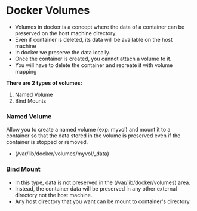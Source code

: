 # Docker Volumes

- Volumes in docker is a concept where the data of a container can be preserved on the host machine directory.
- Even if container is deleted, its data will be available on the host machine
- In docker we preserve the data locally.
- Once the container is created, you cannot attach a volume to it.
- You will have to delete the container and recreate it with volume mapping

**There are 2 types of volumes:**
1. Named Volume
2. Bind Mounts

### Named Volume
Allow you to create a named volume (exp: myvol) and mount it to a container so that the data stored in the volume is preserved even if the container is stopped or removed. 
- (/var/lib/docker/volumes/myvol/_data)

### Bind Mount
- In this type, data is not preserved in the (/var/lib/docker/volumes) area.
- Instead, the container data will be preserved in any other external directory not the host machine.
- Any host directory that you want can be mount to container's directory.

